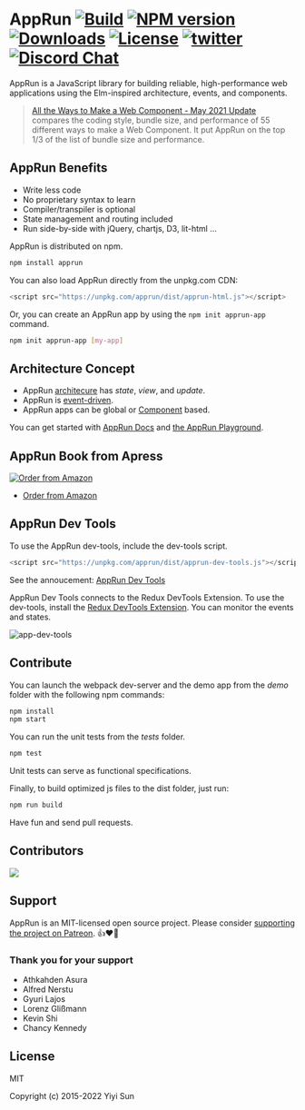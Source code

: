 # AppRun [![Build][travis-image]][travis-url] [![NPM version][npm-image]][npm-url] [![Downloads][downloads-image]][downloads-url] [![License][license-image]][license-url] [![twitter][twitter-badge]][twitter] [![Discord Chat][discord-image]][discord-invite]

AppRun is a JavaScript library for building reliable, high-performance web applications using the Elm-inspired architecture, events, and components.

> [All the Ways to Make a Web Component - May 2021 Update](https://webcomponents.dev/blog/all-the-ways-to-make-a-web-component/) compares the coding style, bundle size, and performance of 55 different ways to make a Web Component. It put AppRun on the top 1/3 of the list of bundle size and performance.

## AppRun Benefits

* Write less code
* No proprietary syntax to learn
* Compiler/transpiler is optional
* State management and routing included
* Run side-by-side with jQuery, chartjs, D3, lit-html ...

AppRun is distributed on npm.
```sh
npm install apprun
```

You can also load AppRun directly from the unpkg.com CDN:

```javascript
<script src="https://unpkg.com/apprun/dist/apprun-html.js"></script>
```

Or, you can create an AppRun app by using the `npm init apprun-app` command.

```sh
npm init apprun-app [my-app]
```

## Architecture Concept

* AppRun [architecure](docs/architecture) has _state_, _view_, and _update_.
* AppRun is [event-driven](docs/event-pubsub).
* AppRun apps can be global or [Component](docs/component) based.


You can get started with [AppRun Docs](https://apprun.js.org/docs) and [the AppRun Playground](https://apprun.js.org/#play).

## AppRun Book from Apress

[![Order from Amazon](https://images-na.ssl-images-amazon.com/images/I/51cr-t1pdSL._SX348_BO1,204,203,200_.jpg)](https://www.amazon.com/Practical-Application-Development-AppRun-High-Performance/dp/1484240685/)

* [Order from Amazon](https://www.amazon.com/Practical-Application-Development-AppRun-High-Performance/dp/1484240685/)


## AppRun Dev Tools
To use the AppRun dev-tools, include the dev-tools script.

```JavaScript
<script src="https://unpkg.com/apprun/dist/apprun-dev-tools.js"></script>
```

See the annoucement: [AppRun Dev Tools](https://dev.to/yysun/make-cli-run-in-the-console-42ho)

AppRun Dev Tools connects to the Redux DevTools Extension. To use the dev-tools, install the [Redux DevTools Extension](https://github.com/zalmoxisus/redux-devtools-extension). You can monitor the events and states.

![app-dev-tools](docs/imgs/apprun-dev-tools.gif)

## Contribute

You can launch the webpack dev-server and the demo app from the _demo_ folder with the following npm commands:
```sh
npm install
npm start
```

You can run the unit tests from the _tests_ folder.
```sh
npm test
```
Unit tests can serve as functional specifications.

Finally, to build optimized js files to the dist folder, just run:
```sh
npm run build
```

Have fun and send pull requests.

## Contributors
[![](https://contributors-img.firebaseapp.com/image?repo=yysun/apprun)](https://github.com/yysun/apprun/graphs/contributors)

## Support

AppRun is an MIT-licensed open source project. Please consider [supporting the project on Patreon](https://www.patreon.com/apprun). 👍❤️🙏

### Thank you for your support

* Athkahden Asura
* Alfred Nerstu
* Gyuri Lajos
* Lorenz Glißmann
* Kevin Shi
* Chancy Kennedy

## License

MIT

Copyright (c) 2015-2022 Yiyi Sun


[travis-image]: https://travis-ci.org/yysun/apprun.svg?branch=master
[travis-url]: https://travis-ci.org/yysun/apprun
[npm-image]: https://img.shields.io/npm/v/apprun.svg
[npm-url]: https://npmjs.org/package/apprun
[license-image]: https://img.shields.io/:license-mit-blue.svg
[license-url]: LICENSE.md
[downloads-image]: https://img.shields.io/npm/dm/apprun.svg
[downloads-url]: https://npmjs.org/package/apprun

[twitter]: https://twitter.com/intent/tweet?text=Check%20out%20AppRun%20by%20%40yysun%20https%3A%2F%2Fgithub.com%2Fyysun%2Fapprun%20%F0%9F%91%8D%20%40apprunjs
[twitter-badge]: https://img.shields.io/twitter/url/https/github.com/yysun/apprun.svg?style=social

[discord-image]: https://img.shields.io/discord/476903999023480842.svg
[discord-invite]: https://discord.gg/CETyUdx